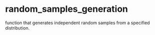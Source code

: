# random_samples_generation
function that generates independent random samples from a specified distribution.
